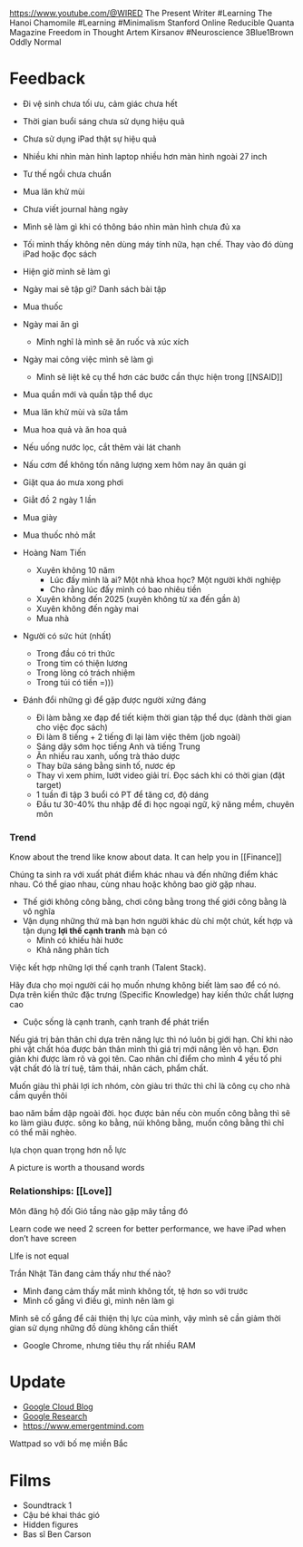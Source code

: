https://www.youtube.com/@WIRED
The Present Writer #Learning 
The Hanoi Chamomile #Learning #Minimalism
Stanford Online
Reducible
Quanta Magazine
Freedom in Thought
Artem Kirsanov #Neuroscience
3Blue1Brown
Oddly Normal



# Feedback

- Đi vệ sinh chưa tối ưu, cảm giác chưa hết
- Thời gian buổi sáng chưa sử dụng hiệu quả
- Chưa sử dụng iPad thật sự hiệu quả
- Nhiều khi nhìn màn hình laptop nhiều hơn màn hình ngoài 27 inch
- Tư thế ngồi chưa chuẩn
- Mua lăn khử mùi
- Chưa viết journal hàng ngày
- Mình sẽ làm gì khi có thông báo nhìn màn hình chưa đủ xa 

- Tối mình thấy không nên dùng máy tính nữa, hạn chế. Thay vào đó dùng iPad hoặc đọc sách
- Hiện giờ mình sẽ làm gì
- Ngày mai sẽ tập gì? Danh sách bài tập
- Mua thuốc
- Ngày mai ăn gì
	- Mình nghĩ là mình sẽ ăn ruốc và xúc xích
- Ngày mai công việc mình sẽ làm gì
	- Mình sẽ liệt kê cụ thể hơn các bước cần thực hiện trong [[NSAID]]
- Mua quần mới và quần tập thể dục
- Mua lăn khử mùi và sữa tắm
- Mua hoa quả và ăn hoa quả
- Nếu uống nước lọc, cắt thêm vài lát chanh
- Nấu cơm để không tốn năng lượng xem hôm nay ăn quán gi
- Giặt qua áo mưa xong phơi
- Giẳt đồ 2 ngày 1 lần
- Mua giày
- Mua thuốc nhỏ mắt
- Hoàng Nam Tiến
	- Xuyên không 10 năm
		- Lúc đấy mình là ai? Một nhà khoa học? Một người khởi nghiệp
		- Cho rằng lúc đấy mình có bao nhiêu tiền
	- Xuyên không đến 2025 (xuyên không từ xa đến gần à)
	- Xuyên không đến ngày mai
	- Mua nhà
- Người có sức hút (nhất)
	- Trong đầu có tri thức
	- Trong tim có thiện lương
	- Trong lòng có trách nhiệm
	- Trong túi có tiền =)))
- Đánh đổi những gì để gặp được người xứng đáng
	- Đi làm bằng xe đạp để tiết kiệm thời gian tập thể dục (dành thời gian cho việc đọc sách)
	- Đi làm 8 tiếng + 2 tiếng đi lại làm việc thêm (job ngoài)
	- Sáng dậy sớm học tiếng Anh và tiếng Trung
	- Ăn nhiều rau xanh, uống trà thảo dược
	- Thay bữa sáng bằng sinh tố, nươc ép
	- Thay vì xem phim, lướt video giải trí. Đọc sách khi có thời gian (đặt target)
	- 1 tuần đi tập 3 buổi có PT để tăng cơ, độ dáng
	- Đầu tư 30-40% thu nhập để đi học ngoại ngữ, kỹ năng mềm, chuyên môn

### Trend

Know about the trend like know about data. It can help you in [[Finance]]

Chúng ta sinh ra với xuất phát điểm khác nhau và đến những điểm khác nhau. Có thể giao nhau, cùng nhau hoặc không bao giờ gặp nhau.

- Thế giới không công bằng, chơi công bằng trong thế giới công bằng là vô nghĩa
- Vận dụng những thứ mà bạn hơn người khác dù chỉ một chút, kết hợp và tận dụng **lợi thế cạnh tranh** mà bạn có
	- Mình có khiếu hài hước
	- Khả năng phân tích

Việc kết hợp những lợi thế cạnh tranh (Talent Stack).

Hãy đưa cho mọi người cái họ muốn nhưng không biết làm sao để có nó. Dựa trên kiến thức đặc trưng (Specific Knowledge) hay kiến thức chất lượng cao

- Cuộc sống là cạnh tranh, cạnh tranh để phát triển

Nếu giá trị bản thân chỉ dựa trên năng lực thì nó luôn bị giới hạn. Chỉ khi nào phi vật chất hóa được bản thân mình thì giá trị mới nâng lên vô hạn. Đơn giản khi được làm rõ và gọi tên. Cao nhân chỉ điểm cho mình 4 yếu tố phi vật chất đó là trí tuệ, tâm thái, nhân cách, phẩm chất.

Muốn giàu thì phải lợi ích nhóm, còn giàu tri thức thì chỉ là công cụ cho nhà cầm quyền thôi

bao năm bầm dập ngoài đời. học được bản nếu còn muốn công bằng thì sẽ ko làm giàu được. sông ko bằng, núi không bằng, muốn công bằng thì chỉ có thể mãi nghèo.

lựa chọn quan trọng hơn nỗ lực

A picture is worth a thousand words

### Relationships: [[Love]]

Môn đăng hộ đối
Gió tầng nào gặp mây tầng đó

Learn code we need 2 screen for better performance, we have iPad when don’t have screen

LIfe is not equal

Trần Nhật Tân đang cảm thấy như thế nào?
- Mình đang cảm thấy mắt mình không tốt, tệ hơn so với trước
- Mình cố gắng vì điều gì, mình nên làm gì

Mình sẽ cố gắng để cải thiện thị lực của mình, vậy mình sẽ cần giảm thời gian sử dụng những đồ dùng không cần thiết

- Google Chrome, nhưng tiêu thụ rất nhiều RAM

# Update

- [Google Cloud Blog](https://cloud.google.com/blog)
- [Google Research](https://research.google)
- https://www.emergentmind.com

Wattpad so với bố mẹ miền Bắc

# Films

- Soundtrack 1
- Cậu bé khai thác gió
- Hidden figures
- Bas sĩ Ben Carson